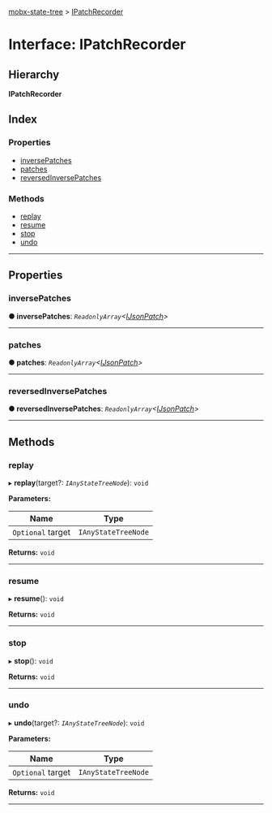 [mobx-state-tree](../README.md) > [IPatchRecorder](../interfaces/ipatchrecorder.md)

# Interface: IPatchRecorder

## Hierarchy

**IPatchRecorder**

## Index

### Properties

* [inversePatches](ipatchrecorder.md#inversepatches)
* [patches](ipatchrecorder.md#patches)
* [reversedInversePatches](ipatchrecorder.md#reversedinversepatches)

### Methods

* [replay](ipatchrecorder.md#replay)
* [resume](ipatchrecorder.md#resume)
* [stop](ipatchrecorder.md#stop)
* [undo](ipatchrecorder.md#undo)

---

## Properties

<a id="inversepatches"></a>

###  inversePatches

**● inversePatches**: *`ReadonlyArray`<[IJsonPatch](ijsonpatch.md)>*

___
<a id="patches"></a>

###  patches

**● patches**: *`ReadonlyArray`<[IJsonPatch](ijsonpatch.md)>*

___
<a id="reversedinversepatches"></a>

###  reversedInversePatches

**● reversedInversePatches**: *`ReadonlyArray`<[IJsonPatch](ijsonpatch.md)>*

___

## Methods

<a id="replay"></a>

###  replay

▸ **replay**(target?: *`IAnyStateTreeNode`*): `void`

**Parameters:**

| Name | Type |
| ------ | ------ |
| `Optional` target | `IAnyStateTreeNode` |

**Returns:** `void`

___
<a id="resume"></a>

###  resume

▸ **resume**(): `void`

**Returns:** `void`

___
<a id="stop"></a>

###  stop

▸ **stop**(): `void`

**Returns:** `void`

___
<a id="undo"></a>

###  undo

▸ **undo**(target?: *`IAnyStateTreeNode`*): `void`

**Parameters:**

| Name | Type |
| ------ | ------ |
| `Optional` target | `IAnyStateTreeNode` |

**Returns:** `void`

___

